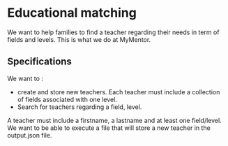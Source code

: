 <h1>Educational matching</h1>
We want to help families to find a teacher regarding their needs in term of fields and levels. This is what we do at MyMentor. 
<h2>Specifications</h2>
We want to :
<ul>
  <li>create and store new teachers. Each teacher must include a collection of fields associated with one level.</li>
  <li>Search for teachers regarding a field, level.</li>
</ul>
<p>
  A teacher must include a firstname, a lastname and at least one field/level.
  We want to be able to execute a file that will store a new teacher in the output.json file.
</p>